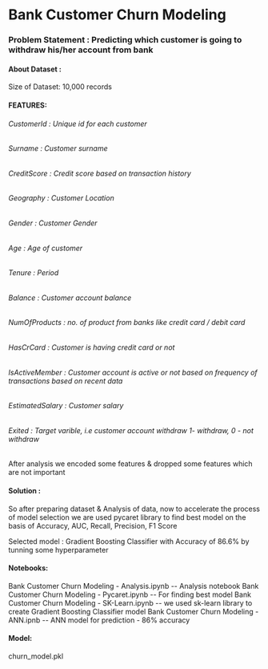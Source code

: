 # Bank Customer Churn Modeling

### Problem Statement : Predicting which customer is going to withdraw his/her account from bank

#### About Dataset :

Size of Dataset: 10,000 records

#### FEATURES:

###### CustomerId : Unique id for each customer
###### Surname : Customer surname
###### CreditScore : Credit score based on transaction history
###### Geography : Customer Location
###### Gender : Customer Gender
###### Age : Age of customer
###### Tenure : Period
###### Balance : Customer account balance
###### NumOfProducts : no. of product from banks like credit card / debit card
###### HasCrCard : Customer is having credit card or not
###### IsActiveMember : Customer account is active or not based on frequency of transactions based on recent data
###### EstimatedSalary  : Customer salary
###### Exited : Target varible, i.e customer account withdraw 1- withdraw, 0 - not withdraw

After analysis we encoded some features & dropped some features which are not important

#### Solution :
So after preparing dataset & Analysis of data, now to accelerate the process of model selection we are used pycaret library to find best model on the basis of Accuracy, AUC, Recall, Precision, F1 Score

Selected model : Gradient Boosting Classifier with Accuracy of 86.6% by tunning some hyperparameter

#### Notebooks:
Bank Customer Churn Modeling - Analysis.ipynb  -- Analysis notebook
Bank Customer Churn Modeling - Pycaret.ipynb  -- For finding best model
Bank Customer Churn Modeling - SK-Learn.ipynb  -- we used sk-learn library to create Gradient Boosting Classifier model
Bank Customer Churn Modeling - ANN.ipnb  -- ANN model for prediction - 86% accuracy

#### Model:
churn_model.pkl 
